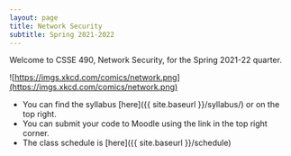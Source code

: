 ```yaml
---
layout: page 
title: Network Security
subtitle: Spring 2021-2022
---
```


Welcome to CSSE 490, Network Security,
for the Spring 2021-22 quarter.

![https://imgs.xkcd.com/comics/network.png](https://imgs.xkcd.com/comics/network.png)

* You can find the syllabus [here]({{ site.baseurl }}/syllabus/) or on
  the top right.
* You can submit your code to Moodle using the link in the top right corner.
* The class schedule is [here]({{ site.baseurl }}/schedule)
